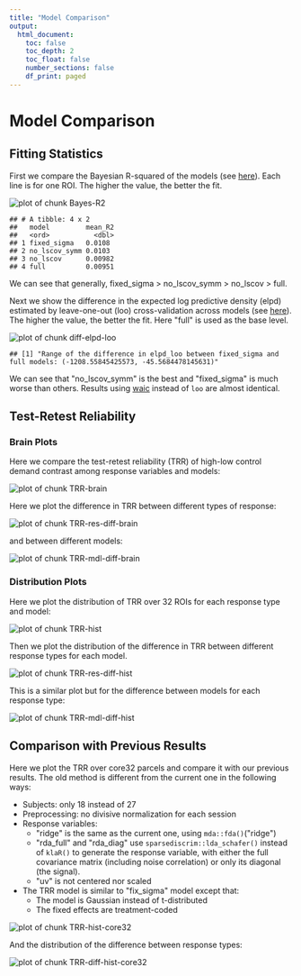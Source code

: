 ```yaml
---
title: "Model Comparison"
output: 
  html_document:
    toc: false
    toc_depth: 2
    toc_float: false
    number_sections: false
    df_print: paged
---
```




# Model Comparison

## Fitting Statistics

First we compare the Bayesian R-squared of the models (see [here](https://paul-buerkner.github.io/brms/reference/bayes_R2.brmsfit.html)). Each line is for one ROI. The higher the value, the better the fit.

![plot of chunk Bayes-R2](figure/Bayes-R2-1.png)

```
## # A tibble: 4 x 2
##   model         mean_R2
##   <ord>           <dbl>
## 1 fixed_sigma   0.0108 
## 2 no_lscov_symm 0.0103 
## 3 no_lscov      0.00982
## 4 full          0.00951
```

We can see that generally, fixed_sigma > no_lscov_symm > no_lscov > full.

Next we show the difference in the expected log predictive density (elpd) estimated by leave-one-out (loo) cross-validation across models (see [here](https://mc-stan.org/loo/reference/loo.html)). The higher the value, the better the fit. Here "full" is used as the base level.

![plot of chunk diff-elpd-loo](figure/diff-elpd-loo-1.png)

```
## [1] "Range of the difference in elpd_loo between fixed_sigma and full models: (-1208.55845425573, -45.5684478145631)"
```

We can see that "no_lscov_symm" is the best and "fixed_sigma" is much worse than others. Results using [waic](https://mc-stan.org/loo/reference/waic.html) instead of `loo` are almost identical.



## Test-Retest Reliability

### Brain Plots

Here we compare the test-retest reliability (TRR) of high-low control demand contrast among response variables and models:

![plot of chunk TRR-brain](figure/TRR-brain-1.png)

Here we plot the difference in TRR between different types of response:

![plot of chunk TRR-res-diff-brain](figure/TRR-res-diff-brain-1.png)

and between different models:

![plot of chunk TRR-mdl-diff-brain](figure/TRR-mdl-diff-brain-1.png)

### Distribution Plots

Here we plot the distribution of TRR over 32 ROIs for each response type and model:

![plot of chunk TRR-hist](figure/TRR-hist-1.png)

Then we plot the distribution of the difference in TRR between different response types for each model.

![plot of chunk TRR-res-diff-hist](figure/TRR-res-diff-hist-1.png)

This is a similar plot but for the difference between models for each response type:

![plot of chunk TRR-mdl-diff-hist](figure/TRR-mdl-diff-hist-1.png)

## Comparison with Previous Results

Here we plot the TRR over core32 parcels and compare it with our previous results. The old method is different from the current one in the following ways:

- Subjects: only 18 instead of 27
- Preprocessing: no divisive normalization for each session
- Response variables:
  - "ridge" is the same as the current one, using `mda::fda()`("ridge")
  - "rda_full" and "rda_diag" use `sparsediscrim::lda_schafer()` instead of `klaR()` to generate the response variable, with either the full covariance matrix (including noise correlation) or only its diagonal (the signal).
  - "uv" is not centered nor scaled
- The TRR model is similar to "fix_sigma" model except that:
  - The model is Gaussian instead of t-distributed
  - The fixed effects are treatment-coded

![plot of chunk TRR-hist-core32](figure/TRR-hist-core32-1.png)

And the distribution of the difference between response types:

![plot of chunk TRR-diff-hist-core32](figure/TRR-diff-hist-core32-1.png)
